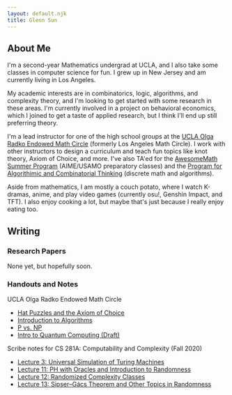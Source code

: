 ```yaml
---
layout: default.njk
title: Glenn Sun
---
```


## About Me

I'm a second-year Mathematics undergrad at UCLA, and I also take some classes in computer science for fun. I grew up in New Jersey and am currently living in Los Angeles. 

My academic interests are in combinatorics, logic, algorithms, and complexity theory, and I'm looking to get started with some research in these areas. I'm currently involved in a project on behavioral economics, which I joined to get a taste of applied research, but I think I'll end up still preferring theory.

I'm a lead instructor for one of the high school groups at the [UCLA Olga Radko Endowed Math Circle](https://ww3.math.ucla.edu/) (formerly Los Angeles Math Circle). I work with other instructors to design a curriculum and teach fun topics like knot theory, Axiom of Choice, and more. I've also TA'ed for the [AwesomeMath Summer Program](https://www.awesomemath.org/summer-program/overview/program-information/) (AIME/USAMO preparatory classes) and the [Program for Algorithimic and Combinatorial Thinking](https://algorithmicthinking.org/) (discrete math and algorithms). 

Aside from mathematics, I am mostly a couch potato, where I watch K-dramas, anime, and play video games (currently osu!, Genshin Impact, and TFT). I also enjoy cooking a lot, but maybe that's just because I really enjoy eating too. 

## Writing

### Research Papers

None yet, but hopefully soon.

### Handouts and Notes

UCLA Olga Radko Endowed Math Circle

* [Hat Puzzles and the Axiom of Choice](https://circles.math.ucla.edu/circles/events.shtml?id=2162)
* [Introduction to Algorithms](https://circles.math.ucla.edu/circles/events.shtml?id=2177)
* [P vs. NP](https://circles.math.ucla.edu/circles/events.shtml?id=2178)
* [Intro to Quantum Computing (Draft)](docs/quantum.pdf)

Scribe notes for CS 281A: Computability and Complexity (Fall 2020)

* [Lecture 3: Universal Simulation of Turing Machines](docs/cs281-lec3.pdf)
* [Lecture 11: PH with Oracles and Introduction to Randomness](docs/cs281-lec11.pdf)
* [Lecture 12: Randomized Complexity Classes](docs/cs281-lec12.pdf)
* [Lecture 13: Sipser–Gács Theorem and Other Topics in Randomness](docs/cs281-lec13.pdf)